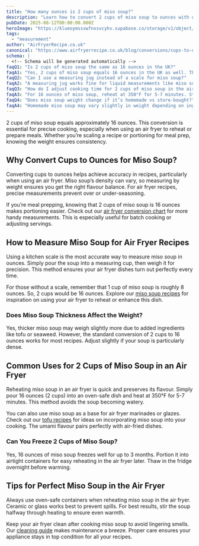 ```yaml
---
title: "How many ounces is 2 cups of miso soup?"
description: "Learn how to convert 2 cups of miso soup to ounces with our easy guide. Perfect for air fryer meal prep and precise cooking!"
pubDate: 2025-08-12T00:00:00.000Z
heroImage: "https://klueoymssxwfnxsvcyhv.supabase.co/storage/v1/object/public/Shmucket/how-many-ounces-is-2-cups-of-miso-soup.webp"
tags:
  - "measurement"
author: "AirFryerRecipe.co.uk"
canonical: "https://www.airfryerrecipe.co.uk/blog/conversions/cups-to-ounces/how-many-ounces-is-2-cups-of-miso-soup"
schema: |
  <!-- Schema will be generated automatically -->
faqQ1: "Is 2 cups of miso soup the same as 16 ounces in the UK?"
faqA1: "Yes, 2 cups of miso soup equals 16 ounces in the UK as well. The conversion remains the same regardless of location. However, always double-check if using a specific brand or recipe with unique measurements."
faqQ2: "Can I use a measuring jug instead of a scale for miso soup?"
faqA2: "A measuring jug works fine for liquid measurements like miso soup. Just ensure you’re using standard cup measurements (1 cup = 8 ounces). For thicker soups with chunks, a scale may be more accurate."
faqQ3: "How do I adjust cooking time for 2 cups of miso soup in the air fryer?"
faqA3: "For 16 ounces of miso soup, reheat at 350°F for 5-7 minutes. Stir halfway through for even heating. Adjust time slightly if your air fryer model runs hotter or cooler than average."
faqQ4: "Does miso soup weight change if it’s homemade vs store-bought?"
faqA4: "Homemade miso soup may vary slightly in weight depending on ingredients, but 2 cups will still be roughly 16 ounces. Store-bought versions are more consistent, so weigh if precision is crucial for your recipe."
---
```

<p>2 cups of miso soup equals approximately 16 ounces. This conversion is essential for precise cooking, especially when using an air fryer to reheat or prepare meals. Whether you’re scaling a recipe or portioning for meal prep, knowing the weight ensures consistency.</p>  

<h2>Why Convert Cups to Ounces for Miso Soup?</h2>  
<p>Converting cups to ounces helps achieve accuracy in recipes, particularly when using an air fryer. Miso soup’s density can vary, so measuring by weight ensures you get the right flavour balance. For air fryer recipes, precise measurements prevent over or under-seasoning.</p>  
<p>If you’re meal prepping, knowing that 2 cups of miso soup is 16 ounces makes portioning easier. Check out our <a href=https://www.airfryerrecipe.co.uk/air-fryer-conversion-chart>air fryer conversion chart</a> for more handy measurements. This is especially useful for batch cooking or adjusting servings.</p>  

<h2>How to Measure Miso Soup for Air Fryer Recipes</h2>  
<p>Using a kitchen scale is the most accurate way to measure miso soup in ounces. Simply pour the soup into a measuring cup, then weigh it for precision. This method ensures your air fryer dishes turn out perfectly every time.</p>  
<p>For those without a scale, remember that 1 cup of miso soup is roughly 8 ounces. So, 2 cups would be 16 ounces. Explore our <a href=https://www.airfryerrecipe.co.uk/recipes>miso soup recipes</a> for inspiration on using your air fryer to reheat or enhance this dish.</p>  

<h3>Does Miso Soup Thickness Affect the Weight?</h3>  
<p>Yes, thicker miso soup may weigh slightly more due to added ingredients like tofu or seaweed. However, the standard conversion of 2 cups to 16 ounces works for most recipes. Adjust slightly if your soup is particularly dense.</p>  

<h2>Common Uses for 2 Cups of Miso Soup in an Air Fryer</h2>  
<p>Reheating miso soup in an air fryer is quick and preserves its flavour. Simply pour 16 ounces (2 cups) into an oven-safe dish and heat at 350°F for 5-7 minutes. This method avoids the soup becoming watery.</p>  
<p>You can also use miso soup as a base for air fryer marinades or glazes. Check out our <a href=https://www.airfryerrecipe.co.uk/recipe-category/tofu>tofu recipes</a> for ideas on incorporating miso soup into your cooking. The umami flavour pairs perfectly with air-fried dishes.</p>  

<h3>Can You Freeze 2 Cups of Miso Soup?</h3>  
<p>Yes, 16 ounces of miso soup freezes well for up to 3 months. Portion it into airtight containers for easy reheating in the air fryer later. Thaw in the fridge overnight before warming.</p>  

<h2>Tips for Perfect Miso Soup in the Air Fryer</h2>  
<p>Always use oven-safe containers when reheating miso soup in the air fryer. Ceramic or glass works best to prevent spills. For best results, stir the soup halfway through heating to ensure even warmth.</p>  
<p>Keep your air fryer clean after cooking miso soup to avoid lingering smells. Our <a href=https://www.airfryerrecipe.co.uk/air-fryer-cleaner>cleaning guide</a> makes maintenance a breeze. Proper care ensures your appliance stays in top condition for all your recipes.</p>
